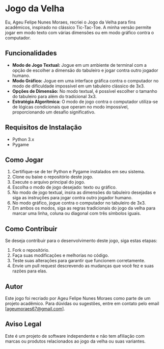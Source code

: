 # Jogo da Velha

Eu, Ageu Felipe Nunes Moraes, recriei o Jogo da Velha para fins acadêmicos, inspirado no clássico Tic-Tac-Toe. A minha versão permite jogar em modo texto com várias dimensões ou em modo gráfico contra o computador.

## Funcionalidades

- **Modo de Jogo Textual:** Jogue em um ambiente de terminal com a opção de escolher a dimensão do tabuleiro e jogar contra outro jogador humano.
- **Modo Gráfico:** Jogue em uma interface gráfica contra o computador no modo de dificuldade impossível em um tabuleiro clássico de 3x3.
- **Opções de Dimensão:** No modo textual, é possível escolher o tamanho do tabuleiro para além do tradicional 3x3.
- **Estratégia Algorítmica:** O modo de jogo contra o computador utiliza-se de lógicas condicionais que operam no modo impossível, proporcionando um desafio significativo.

## Requisitos de Instalação

- Python 3.x
- Pygame

## Como Jogar

1. Certifique-se de ter Python e Pygame instalados em seu sistema.
2. Clone ou baixe o repositório deste jogo.
3. Execute o arquivo principal do jogo.
4. Escolha o modo de jogo desejado: texto ou gráfico.
5. No modo de jogo textual, insira as dimensões do tabuleiro desejadas e siga as instruções para jogar contra outro jogador humano.
6. No modo gráfico, jogue contra o computador no tabuleiro de 3x3.
7. Em ambos os modos, siga as regras tradicionais do jogo da velha para marcar uma linha, coluna ou diagonal com três símbolos iguais.

## Como Contribuir

Se deseja contribuir para o desenvolvimento deste jogo, siga estas etapas:

1. Fork o repositório.
2. Faça suas modificações e melhorias no código.
3. Teste suas alterações para garantir que funcionem corretamente.
4. Envie um pull request descrevendo as mudanças que você fez e suas razões para elas.

## Autor

Este jogo foi recriado por Ageu Felipe Nunes Moraes como parte de um projeto acadêmico.
Para dúvidas ou sugestões, entre em contato pelo email [ageumoraes67@gmail.com].

## Aviso Legal

Este é um projeto de software independente e não tem afiliação com marcas ou produtos relacionados ao jogo da velha ou suas variantes.

